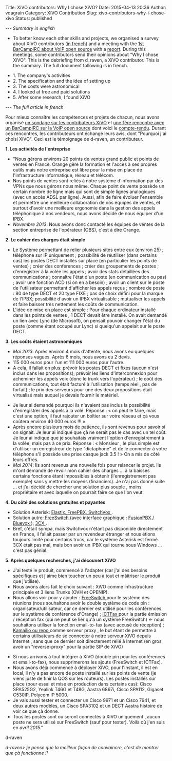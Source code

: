 Title: XiVO contributors: Why I chose XiVO?
Date: 2015-04-13 20:36
Author: vdagrain
Category: XiVO Contribution
Slug: xivo-contributors-why-i-chose-xivo
Status: published

--- *Summary in english*

-   To better know each other skills and projects, we organised a survey
    about XiVO contributors ([in
    french](/index.php?post/2015/04/07/Les-contributeurs-de-la-communaut%C3%A9-XiVO))
    and a meeting with the [1st BarCampIRC about VoIP open
    source](barcamp.org/w/page/94666184/BarCampIRC-Québec) with a
    [report](/images/blog/BarCampIRC-1ereRencontreSurVoIP-CRv01.pdf). During
    this meetings, some contributors send their opinions about "Why I
    chose XiVO". This is the debriefing from d\_raven, a
    XiVO contributor. This is the summary. The full document following
    is in french.

<!-- -->

-   1\. The company's activities
-   2\. The specification and the idea of ​​setting up
-   3\. The costs were astronomical
-   4\. I looked at free and paid solutions
-   5\. After some research, I found XiVO

--- *The full article in french*

Pour mieux connaître les compétences et projets de chacun, nous avons
organisé [un sondage sur les contributeurs
XiVO](/index.php?post/2015/04/07/Les-contributeurs-de-la-communaut%C3%A9-XiVO)
et [une 1ère rencontre avec un BarCampIRC sur la VoIP open
source](barcamp.org/w/page/94666184/BarCampIRC-Québec) dont voici le
[compte-rendu](/images/blog/BarCampIRC-1ereRencontreSurVoIP-CRv01.pdf).
Durant ces rencontres, les contributeurs ont échangé leurs avis, dont
"Pourquoi j'ai choisi XiVO". Ceci est le témoignage de d-raven, un
contributeur.

**1. Les activités de l'entreprise**

-   "Nous gérons environs 20 points de ventes grand public et points de
    ventes en France. Orange gère la formation et l'accès à ses propres
    outils mais notre entreprise est libre pour la mise en place de
    l'infrastructure informatique, réseau et télécom.
-   Nos points de ventes sont reliés à notre système d'information par
    des VPNs que nous gérons nous même. Chaque point de vente possède un
    certain nombre de ligne mais qui sont de simple lignes analogiques
    (avec un accès ADSL par ligne). Aussi, afin de faire évoluer
    l'ensemble et permettre une meilleure collaboration de nos équipes
    de ventes, et surtout d'avoir une meilleure ergonomie dans la
    gestion des appels téléphonique à nos vendeurs, nous avons décidé de
    nous équiper d'un IPBX.
-   *Novembre 2013*: Nous avons donc contacté les équipes de ventes de
    la section entreprise de l'opérateur (OBS), c'est à dire Orange.

**2. Le cahier des charges était simple**

-   Le Système permettant de relier plusieurs sites entre eux
    (environ 25) ; téléphone sur IP uniquement ; possibilité de
    réutiliser (dans certains cas) les postes DECT installés sur place
    (en particulier les points de ventes) ; créer des conférences ;
    créer des groupements de postes ; d’enregistrer à la volée les
    appels ; avoir des stats détaillées des communications ; connaître
    l'état d'un poste (en communication ou pas) ; avoir une fonction ACD
    (si on en a besoin) ; avoir un client sur le poste de l'utilisateur
    permettant d'afficher les appels reçus ; nombre de poste : 80 de
    type DECT et 20 type FIXE ; pas de choix défini pour la marque de
    l'IPBX; possibilité d'avoir un IPBX virtualisable ; mutualiser les
    appels et faire baisser très nettement les coûts de communication.
-   L'idée de mise en place est simple : Pour chaque ordinateur installé
    dans les points de ventes , 1 DECT devait être installé. On avait
    demandé un lien avec Lync (de Microsoft), on pensait pouvoir changer
    l'état du poste (comme étant occupé sur Lync) si quelqu'un appelait
    sur le poste DECT.

**3. Les coûts étaient astronomiques**

-   *Mai 2013*: Après environ 4 mois d'attente, nous avons eu quelques
    réponses vagues. Après 6 mois, nous avons eu 2 devis.
-   115 000 euros pour l'un et 111 000 euros pour l'autre.
-   A cela, il fallait en plus: prévoir les postes DECT et fixes (aucun
    n'est inclus dans les propositions); prévoir les liens
    d'interconnexion pour acheminer les appels voix (donc le trunk
    vers l'opérateur) ; le coût des communications, tout était facturé à
    l'utilisation (temps réel , pas de forfait) ; le prix des serveurs
    pour une des deux propositions était virtualisé mais auquel je
    devais fournir le matériel.

<!-- -->

-   Je leur ai demandé pourquoi ils n'avaient pas inclus la possibilité
    d'enregistrer des appels à la volé. Réponse : « on peut le faire,
    mais c'est une option, il faut rajouter un boîtier sur votre réseau
    et çà vous coûtera environ 40 000 euros !!! »
-   Après encore plusieurs mois de patience, ils sont revenus pour
    savoir si on signait. Je leur ai indiqué que çà ne serait pas le cas
    avec un tel coût. Je leur ai indiqué que je souhaitais vraiment
    l'option d'enregistrement à la volée, mais pas à ce prix. Réponse :
    « Monsieur , le plus simple est d'utiliser un enregistreur de type
    "dictaphone" et de le connecter à votre téléphone s'il possède une
    prise casque jack 3.5 ! » On a mis de côté leurs offres.
-   *Mai 2014*: Ils sont revenus une nouvelle fois pour relancer
    le projet. Ils m'ont demandé de revoir mon cahier des charges ... à
    la baisses certains fonctions étant impossibles à obtenir
    (l'enregistrement pas exemple) sans y mettre les
    moyens (financiers). Je n'ai pas donné suite ... et j'ai décidé de
    chercher une solution plus souple , moins propriétaire et avec
    laquelle on pourrait faire ce que l'on veut.

**4. Du côté des solutions gratuites et payantes**

-   Solution Asterisk:
    <ins>
    Elastix, FreePBX, SwitchVox
    </ins>
    .
-   Solution autre:
    <ins>
    FreeSwitch
    </ins>
    (avec interface graphique :
    <ins>
    FusionPBX / Bluevox
    </ins>
    ),
    <ins>
    3CX
    </ins>
    .
-   Bref, c'était sympa, mais Switchvox n'étant pas disponible
    directement en France, il fallait passer par un revendeur étranger
    et nous étions toujours limité pour certains trucs, car le système
    Asterisk est fermé. 3CX était pas mal, mais bon avoir un IPBX qui
    tourne sous Windows ... c'est pas génial.

**5. Après quelques recherches, j'ai découvert XiVO**

-   J'ai testé le produit, commencé à l'adapter (car j'ai des besoins
    spécifiques et j'aime bien toucher un peu à tout et mâitriser le
    produit que j'utilise).
-   Nous avons alors fait le choix suivant : XiVO comme infrastructure
    principale et 3 liens Trunks (OVH et OPENIP).
-   Nous allons voir pour y ajouter :
    <ins>
    FreeSwitch
    </ins>
    pour le système des réunions (nous souhaitons avoir le double
    système de code pin : organisateur/utilisateur, car ce dernier est
    utilisé pour les conférences sur le système de conférence d'Orange)
    ;
    <ins>
    ICTFax
    </ins>
    pour la partie émission / réception fax (qui ne peut se lier qu'à un
    système FreeSwitch) &lt;- nous souhaitons utiliser la fonction
    email-to-fax (avec accusé de réception) ;
    <ins>
    Kamailio ou repo
    </ins>
    comme serveur proxy , le but étant de permettre à certains
    utilisateurs de se connecter à notre serveur XiVO depuis Internet ,
    sans que ce dernier soit directement relié à Internet (en gros avoir
    un "reverse-proxy" pour la partie SIP de XiVO)

<!-- -->

-   Si nous arrivons à tout intégrer à XiVO (double pin pour les
    conférences et email-to-fax), nous supprimerons les ajouts
    (FreeSwitch et ICTFax).
-   Nous avons déjà commencé à déployer XiVO, pour l'instant, il est en
    local, il n'y a pas encore de poste installé sur les points de vente
    (je viens juste de finir la QOS sur les routeurs). Les postes
    installés sur place (pour essai et mise en production dans certains
    cas): Cisco SPA525G2, Yealink T46G et T48G, Aastra 6867i, Cisco
    SPA112, Gigaset C530IP, Polycom IP 5000.
-   Je vais aussi tester et connecter un Cisco 9971 et un Cisco 7941, et
    deux autres modèles, un Cisco SPA3102 et un DECT Aastra histoire de
    voir ce que çà donne.
-   Tous les postes sont ou seront connectés à XiVO uniquement , aucun
    poste ne sera utilisé sur FreeSwitch (sauf pour tester). Voilà où
    j'en suis en *avril 2015*."

d-raven

*d-raven&gt; je pense que la meilleur façon de convaincre, c'est de
montrer que çà fonctionne !!*

</p>

